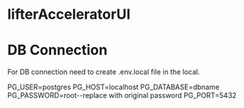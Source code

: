 # lifterAcceleratorUI

# DB Connection

For DB connection need to create .env.local file in the local.

PG_USER=postgres
PG_HOST=localhost
PG_DATABASE=dbname
PG_PASSWORD=root--replace with original password
PG_PORT=5432
